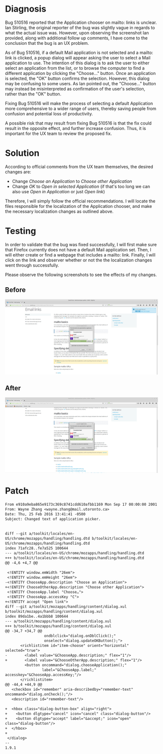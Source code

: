 # Diagnosis #

Bug 510516 reported that the Application chooser on mailto: links is unclear. Ian Stirling, the original reporter of the bug was slightly vague in regards to what the actual issue was. However, upon observing the screenshot Ian provided, along with additional follow up comments, I have come to the conclusion that the bug is an UX problem.

As of Bug 510516, if a default Mail application is not selected and a mailto: link is clicked, a popup dialog will appear asking the user to select a Mail application to use. The intention of this dialog is to ask the user to either select an application from the list, or to browse the computer to find a different application by clicking the "Choose..." button. Once an application is selected, the "OK" button confirms the selection. However, this dialog may be confusing to some users. As Ian pointed out, the "Choose..." button may instead be misinterpreted as confirmation of the user's selection, rather than the "OK" button.

Fixing Bug 510516 will make the process of selecting a default Application more comprehensive to a wider range of users, thereby saving people from confusion and potential loss of productivity. 

A possible risk that may result from fixing Bug 510516 is that the fix could result in the opposite effect, and further increase confusion. Thus, it is important for the UX team to review the proposed fix.

# Solution #

According to official comments from the UX team themselves, the desired changes are:

* Change *Choose an Application* to *Choose other Application*
* Change *OK* to *Open in selected Application* (if that's too long we can also use *Open in Application* or just *Open link*)

Therefore, I will simply follow the official recommendations. I will locate the files responsible for the localization of the Application chooser, and make the necessary localization changes as outlined above.

# Testing #

In order to validate that the bug was fixed successfully, I will first make sure that Firefox currently does not have a default Mail application set. Then, I will either create or find a webpage that includes a mailto: link. Finally, I will click on the link and observer whether or not the the localization changes went through successfully.

Please observe the following screenshots to see the effects of my changes.

## Before ##

![Before](/before.jpg?raw=true)

## After ##

![Before](/after.jpg?raw=true)

# Patch #

	From e910a9eba865e9173c369c8741cdd610afbb1169 Mon Sep 17 00:00:00 2001
	From: Wayne Zhang <wayne.zhang@mail.utoronto.ca>
	Date: Thu, 25 Feb 2016 13:41:41 -0500
	Subject: Changed text of application picker.


	diff --git a/toolkit/locales/en-US/chrome/mozapps/handling/handling.dtd b/toolkit/locales/en-US/chrome/mozapps/handling/handling.dtd
	index 71afc28..fe7a525 100644
	--- a/toolkit/locales/en-US/chrome/mozapps/handling/handling.dtd
	+++ b/toolkit/locales/en-US/chrome/mozapps/handling/handling.dtd
	@@ -4,6 +4,7 @@
	 
	 <!ENTITY window.emWidth "26em">
	 <!ENTITY window.emHeight "26em">
	-<!ENTITY ChooseApp.description "Choose an Application">
	+<!ENTITY ChooseOtherApp.description "Choose other Application">
	 <!ENTITY ChooseApp.label "Choose…">
	 <!ENTITY ChooseApp.accessKey "C">
	+<!ENTITY accept "Open link">
	diff --git a/toolkit/mozapps/handling/content/dialog.xul b/toolkit/mozapps/handling/content/dialog.xul
	index 89da1be..4a1bbb8 100644
	--- a/toolkit/mozapps/handling/content/dialog.xul
	+++ b/toolkit/mozapps/handling/content/dialog.xul
	@@ -34,7 +34,7 @@
	                  ondblclick="dialog.onDblClick();"
	                  onselect="dialog.updateOKButton();">
	       <richlistitem id="item-choose" orient="horizontal" selected="true">
	-        <label value="&ChooseApp.description;" flex="1"/>
	+        <label value="&ChooseOtherApp.description;" flex="1"/>
	         <button oncommand="dialog.chooseApplication();"
	                 label="&ChooseApp.label;" accesskey="&ChooseApp.accessKey;"/>
	       </richlistitem>
	@@ -44,4 +44,9 @@
	   <checkbox id="remember" aria-describedby="remember-text" oncommand="dialog.onCheck();"/>
	   <description id="remember-text"/>
	 
	+  <hbox class="dialog-button-box" align="right">
	+    <button dlgtype="cancel" icon="cancel" class="dialog-button"/>
	+    <button dlgtype="accept" label="&accept;" icon="open" class="dialog-button"/>
	+  </hbox>
	+
	 </dialog>
	-- 
	1.9.1
